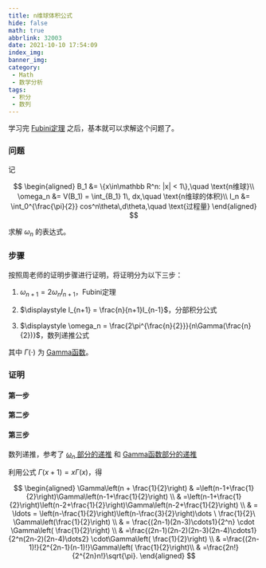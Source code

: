 ```yaml
---
title: n维球体积公式
hide: false
math: true
abbrlink: 32003
date: 2021-10-10 17:54:09
index_img:
banner_img:
category:
 - Math
 - 数学分析
tags:
 - 积分
 - 数列
---
```


学习完 [Fubini定理](/posts/54113/#fubini-定理) 之后，基本就可以求解这个问题了。

### 问题

记

$$
\begin{aligned}
B_1 &= \{x\in\mathbb R^n: |x| < 1\},\quad \text{n维球}\\
\omega_n &= V(B_1) = \int_{B_1} 1\, dx,\quad \text{n维球的体积}\\
I_n &= \int_0^{\frac{\pi}{2}} cos^n\theta\,d\theta,\quad \text{过程量}
\end{aligned}
$$

求解 $\omega_n$ 的表达式。

### 步骤

按照周老师的证明步骤进行证明，将证明分为以下三步：

1. $\omega_{n+1} = 2\omega_nI_{n+1}$，Fubini定理

2. $\displaystyle I_{n+1} = \frac{n}{n+1}I_{n-1}$，分部积分公式

3. $\displaystyle \omega_n = \frac{2\pi^{\frac{n}{2}}}{n\Gamma(\frac{n}{2})}$，数列递推公式

其中 $\Gamma(\cdot)$ 为 [Gamma函数](https://zhuanlan.zhihu.com/p/114041258)。

### 证明

#### 第一步

#### 第二步

#### 第三步

数列递推，参考了 [$\omega_n$ 部分的递推](https://zhuanlan.zhihu.com/p/195437770) 和 [Gamma函数部分的递推](https://math.stackexchange.com/questions/1444967/proving-that-gamma-leftn-frac12-right-frac2n-sqrt-pi22n/1445004#1445004)

利用公式 $\Gamma(x+1)=x\Gamma(x)$，得

$$
\begin{aligned} \Gamma\left(n + \frac{1}{2}\right) & =\left(n-1+\frac{1}{2}\right)\Gamma\left(n-1+\frac{1}{2}\right) \\ & =\left(n-1+\frac{1}{2}\right)\left(n-2+\frac{1}{2}\right)\Gamma\left(n-2+\frac{1}{2}\right) \\ & = \ldots = \left(n-\frac{1}{2}\right)\left(n-\frac{3}{2}\right)\dots \ \frac{1}{2}\ \Gamma\left(\frac{1}{2}\right) \\ & = \frac{(2n-1)(2n-3)\cdots1}{2^n} \cdot \Gamma\left( \frac{1}{2}\right) \\ & =\frac{(2n-1)(2n-2)(2n-3)(2n-4)\cdots1}{2^n(2n-2)(2n-4)\dots2} \cdot\Gamma\left( \frac{1}{2}\right) \\ & =\frac{(2n-1)!}{2^{2n-1}(n-1)!}\Gamma\left( \frac{1}{2}\right)\\ & =\frac{2n!}{2^{2n}n!}\sqrt{\pi}. \end{aligned}
$$
